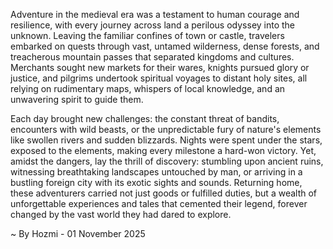 
Adventure in the medieval era was a testament to human courage and resilience, with every journey across land a perilous odyssey into the unknown. Leaving the familiar confines of town or castle, travelers embarked on quests through vast, untamed wilderness, dense forests, and treacherous mountain passes that separated kingdoms and cultures. Merchants sought new markets for their wares, knights pursued glory or justice, and pilgrims undertook spiritual voyages to distant holy sites, all relying on rudimentary maps, whispers of local knowledge, and an unwavering spirit to guide them.

Each day brought new challenges: the constant threat of bandits, encounters with wild beasts, or the unpredictable fury of nature's elements like swollen rivers and sudden blizzards. Nights were spent under the stars, exposed to the elements, making every milestone a hard-won victory. Yet, amidst the dangers, lay the thrill of discovery: stumbling upon ancient ruins, witnessing breathtaking landscapes untouched by man, or arriving in a bustling foreign city with its exotic sights and sounds. Returning home, these adventurers carried not just goods or fulfilled duties, but a wealth of unforgettable experiences and tales that cemented their legend, forever changed by the vast world they had dared to explore.

~ By Hozmi - 01 November 2025
